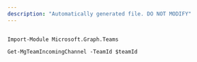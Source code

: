 ```yaml
---
description: "Automatically generated file. DO NOT MODIFY"
---
```


```powershellv1

Import-Module Microsoft.Graph.Teams

Get-MgTeamIncomingChannel -TeamId $teamId

```